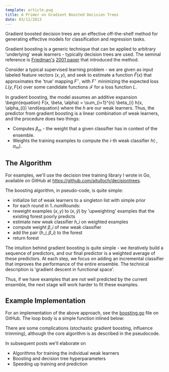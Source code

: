 ```yaml
---
template: article.pug
title: A Primer on Gradient Boosted Decision Trees
date: 03/11/2013
---
```


Gradient boosted decision trees are an effective off-the-shelf method
for generating effective models for classification and regression
tasks.

Gradient boosting is a generic technique that can be applied to
arbitrary 'underlying' weak learners - typically decision trees are
used. The seminal reference is [Friedman's][] [2001 paper][] that
introduced the method.

Consider a typical supervised learning problem - we are given as input
labeled feature vectors $(x, y)$, and seek to estimate a function
$\hat F(x)$ that approximates the 'true' mapping $F^\star$, with
$F^\star$ minimizing the expected loss $L(y, F(x)$ over some candidate
functions $\mathcal{F}$ for a loss function $L$.

<span class="more"/>

In gradient boosting, the model assumes an additive expansion
\begin{equation} F(x, \beta, \alpha) = \sum\_{i=1}^{n} \beta\_{i} h(x,
\alpha\_{i}) \end{equation} where the $h$ are our weak learners. Thus,
the predictor from gradient boosting is a linear combination of weak
learners, and the procedure does two things:

* Computes $\beta_m$ - the weight that a given classifier has in
context of the ensemble.
* Weights the training examples to compute the $i$-th weak classifier
$h(\cdot, \alpha_m)$.

## The Algorithm ##

For examples, we'll use the decision tree training library I wrote in
Go, available on GitHub at https://github.com/ajtulloch/decisiontrees.

The boosting algorithm, in pseudo-code, is quite simple:

* initialize list of weak learners to a singleton list with simple
prior
* for each round in 1..numRounds:
* reweight examples $(x, y)$ to $(x, \tilde y)$ by 'upweighting'
examples that the existing forest poorly predicts
* estimate new weak classifier $h\_i$ on weighted examples
* compute weight $\beta\_i$ of new weak classifier
* add the pair $(h\_i, \beta\_i)$ to the forest
* return forest

The intuition behind gradient boosting is quite simple - we
iteratively build a sequence of predictors, and our final predictor is
a weighted average of these predictors. At each step, we focus on
adding an incremental classifier that improves the performance of the
entire ensemble. The technical description is 'gradient descent in
functional space'.

Thus, if we have examples that are not well predicted by the current
ensemble, the next stage will work harder to fit these examples.

## Example Implementation ##

For an implementation of the above approach, see the [boosting.go][]
file on GitHub. The loop body is a simple function inlined below:

<script src="https://gist.github.com/ajtulloch/7254274.js"></script>

There are some complications (stochastic gradient boosting, influence
trimming), although the core algorithm is as described in the
pseudocode.

In subsequent posts we'll elaborate on

* Algorithms for training the individual weak learners
* Boosting and decision tree hyperparameters
* Speeding up training and prediction

[2001 paper]: http://statweb.stanford.edu/~jhf/ftp/trebst.pdf
[Friedman's]: https://en.wikipedia.org/wiki/Jerome_H._Friedman
[boosting.go]: https://gist.github.com/ajtulloch/7254143

